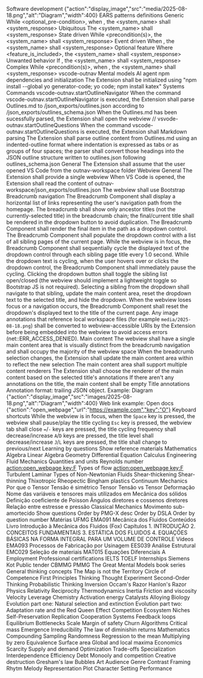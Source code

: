 Software development {"action":"display_image","src":"media/2025-08-18.png","alt":"Diagram","width":400}
    EARS patterns definitions
        Generic
            While <optional_pre-condition>, when <trigger>, the <system_name> shall <system_response>
        Ubiquitous
            The <system_name> shall <system_response>
        State driven
            While <precondition(s)>, the <system_name> shall <system_response>
        Event driven
            When <trigger>, the <system_name> shall <system_response>
        Optional feature
            Where <feature_is_included>, the <system_name> shall <system_response>
        Unwanted behavior
            If <trigger>, the <system_name> shall <system_response>
        Complex
            While <precondition(s)>, when <trigger>, the <system_name> shall <system_response>
    vscode-outnav
        Mental models
            AI agent
                npm dependencies and initialization
                    The Extension shall be initialized using "npm install --global yo generator-code; yo code; npm install katex"
                Systems
                    Commands
                        vscode-outnav.startOutlineNavigator
                            When the command vscode-outnav.startOutlineNavigator is executed, the Extension shall parse Outlines.md to /json_exports/outlines.json according to /json_exports/outlines_schema.json
                            When the Outlines.md has been sucessfully parsed, the Extension shall open the webview
                        // vsvode-outnav.startOutlineQuestions
                            When the command vscode-outnav.startOutlineQuestions is executed, the Extension shall 
                    Markdown parsing
                        The Extension shall parse outline content from Outlines.md using an indented-outline format where indentation is expressed as tabs or as groups of four spaces; the parser shall convert those headings into the JSON outline structure written to outlines.json following outlines_schema.json
                    General
                        The Extension shall assume that the user opened VS Code from the outnav-workspace folder
                    Webview
                        General
                            The Extension shall provide a single webview
                            When VS Code is opened, the Extension shall read the content of outnav-workspace/json_exports/outlines.json
                            The webview shall use Bootstrap
                        Breadcrumb navigation
                            The Breadcrumb Component shall display a horizontal list of links representing the user's navigation path from the homepage.
                            The breadcrumb shall show only ancestor titles (not the currently-selected title) in the breadcrumb chain; the final/current title shall be rendered in the dropdown button to avoid duplication.
                            The Breadcrumb Component shall render the final item in the path as a dropdown control.
                            The Breadcrumb Component shall populate the dropdown control with a list of all sibling pages of the current page.
                            While the webview is in focus, the Breadcrumb Component shall sequentially cycle the displayed text of the dropdown control through each sibling page title every 1.0 second.
                            While the dropdown text is cycling, when the user hovers over or clicks the dropdown control, the Breadcrumb Component shall immediately pause the cycling.
                            Clicking the dropdown button shall toggle the sibling list open/closed (the webview should implement a lightweight toggle so Bootstrap JS is not required).
                            Selecting a sibling from the dropdown shall navigate to that sibling, update the main content area, reset the dropdown text to the selected title, and hide the dropdown.
                            When the webview loses focus or a navigation occurs, the Breadcrumb Component shall reset the dropdown's displayed text to the title of the current page.
                            Any image annotations that reference local workspace files (for example `media/2025-08-18.png`) shall be converted to webview-accessible URIs by the Extension before being embedded into the webview to avoid access errors (net::ERR_ACCESS_DENIED).
                        Main content
                            The webview shall have a single main content area that is visually distinct from the breadcrumb navigation and shall occupy the majority of the webview space
                            When the breadcrumb selection changes, the Extension shall update the main content area within to reflect the new selection
                            The main content area shall support multiple content renderers
                            The Extension shall choose the renderer of the main content based on the selected title's annotations 
                            If there aren't any annotations on the title, the main content shall be empty
                        Title annotations
                            Annotation format: trailing JSON object. Example:
                                Diagram {"action":"display_image","src":"images/2025-08-18.png","alt":"Diagram","width":400}
                            Web link example:
                                Open docs {"action":"open_webpage","url":"https://example.com","key":"O"}
                        Keyboard shortcuts
                            While the webview is in focus, when the 
                                `Space` key is pressed, the webview shall pause/play the title cycling
                                `Esc` key is pressed, the webview tab shall close
                                `=`/`-` keys are pressed, the title cycling frequency shall decrease/increase
                                `A`/`D` keys are pressed, the title level shall decrease/increase
                                `J`/`L` keys are pressed, the title shall change to previous/next
Learning by questions
    Show reference materials
        Mathematics
            Algebra
            Linear Algebra
            Geometry
            Differential Equation
            Calculus
        Engineering
            Fluid Mechanics
                Quantities and units
                    Reynolds number [action:open_webpage key:F](https://en.wikipedia.org/wiki/Reynolds_number)
                Types of flow [action:open_webpage key:F](https://en.wikipedia.org/wiki/Laminar_flow)
                    Turbulent
                    Laminar
                Types of Non-Newtonian Fluids
                    Shear-thickening
                    Shear-thinning
                    Thixotropic
                    Rheopectic
                    Bingham plastics
            Continuum Mechanics
                Por que o Tensor Tensão é simétrico
                Tensor Tensão vs Tensor Deformação
                Nome das variáveis e tensores mais utilizados em Mecânica dos sólidos
                Definição coeficiente de Poisson
                Ângulos diretores e cossenos diretores
                Relação entre estresse e pressão
            Classical Mechanics
                Movimento sub-amortecido
    Show questions
        Order by PMG-X desc
        Order by DSLA
        Order by question number
Matérias UFMG
    EMA091 Mecânica dos Fluidos
        Conteúdos
            Livro Introdução à Mecânica dos Fluidos (Fox)
                    Capítulos
                        1. INTRODUÇÃO
                        2. CONCEITOS FUNDAMENTAIS
                        3. ESTÁTICA DOS FLUIDOS
                        4. EQUAÇÕES BÁSICAS NA FORMA INTEGRAL PARA UM VOLUME DE CONTROLE
            Vídeos
    EMA093 Processos de Fabricação por Usinagem
    EES039 Análise Estrutural
    EMC029 Seleção de materiais
    MAT015 Equações Diferenciais A
Employment
    Professional certifications
        IELTS
        TOELF
    Internships
        Siemens
        Kot
    Public tender
        CBMMG
        PMMG
The Great Mental Models book series
    General thinking concepts
        The Map is not the Territory
        Circle of Competence
        First Principles Thinking
        Thought Experiment
        Second-Order Thinking
        Probabilistic Thinking
        Inversion
        Occam's Razor
        Hanlon's Razor
    Physics
        Relativity
        Reciprocity
        Thermodynamics
        Inertia
        Friction and viscosity
        Velocity
        Leverage
    Chemistry
        Activation energy
        Catalysts
        Alloying
    Biology
        Evolution part one: Natural selection and extinction
        Evolution part two: Adaptation rate and the Red Queen Effect
        Competition
        Ecosystem
        Niches
        Self-Preservation
        Replication
        Cooperation
    Systems
        Feedback loops
        Equilibrium
        Bottlenecks
        Scale
        Margin of safety
        Churn
        Algorithms
        Critical mass
        Emergence
        Irreducibility
        The law of diminishin returns
    Mathematics
        Compounding
        Sampling
        Randomness
        Regression to the mean
        Multiplying by zero
        Equivalence
        Surface area
        Global and local maxima
    Economics
        Scarcity
        Supply and demand
        Optimization
        Trade-offs
        Specialization
        Interdependence
        Efficiency
        Debt
        Monooly and competition
        Creative destruction
        Gresham's law
        Bubbles
    Art
        Audience
        Genre
        Contrast
        Framing
        Rhytm
        Melody
        Representation
        Plot
        Character
        Setting
        Performance
